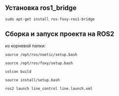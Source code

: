 ## Установка ros1_bridge

```sudo apt-get install ros-foxy-ros1-bridge```


## Сборка и запуск проекта на ROS2
из корневой папки:

```source /opt/ros/noetic/setup.bash```

```source /opt/ros/foxy/setup.bash```

```colcon build```

```source install/setup.bash```

```ros2 launch line_control line.launch.xml```

